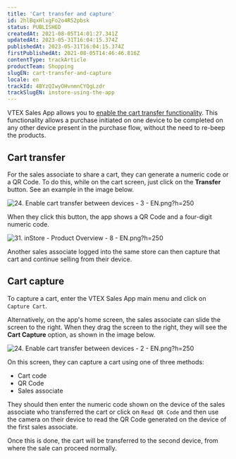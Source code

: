 ```yaml
---
title: 'Cart transfer and capture'
id: 2hlBqxHlxgFo2o4R52pbsk
status: PUBLISHED
createdAt: 2021-08-05T14:01:27.341Z
updatedAt: 2023-05-31T16:04:15.374Z
publishedAt: 2023-05-31T16:04:15.374Z
firstPublishedAt: 2021-08-05T14:46:46.816Z
contentType: trackArticle
productTeam: Shopping
slugEN: cart-transfer-and-capture
locale: en
trackId: 4BYzQIwyOHvnmnCYQgLzdr
trackSlugEN: instore-using-the-app
---
```


VTEX Sales App allows you to [enable the cart transfer functionality](https://help.vtex.com/en/tracks/instore-customizations--1z9kBm12oBPyVNDo1ivVc2/1PqUW2NuQzaVxTJp0lBK0r). This functionality allows a purchase initiated on one device to be completed on any other device present in the purchase flow, without the need to re-beep the products.

## Cart transfer

For the sales associate to share a cart, they can generate a numeric code or a QR Code. To do this, while on the cart screen, just click on the __Transfer__ button. See an example in the image below.

![24. Enable cart transfer between devices - 3 - EN.png?h=250](https://images.ctfassets.net/alneenqid6w5/2X6CjDIIvcp87PEln8076S/8e728587064d10fcd9caae506a6a963c/24._Enable_cart_transfer_between_devices_-_3_-_EN.png_h_250)

When they click this button, the app shows a QR Code and a four-digit numeric code.

![31. inStore - Product Overview - 8 - EN.png?h=250](//images.ctfassets.net/alneenqid6w5/4DIaRH9gE7NVSsFMQINg4x/2531727e3528f275e02919c9939c5c09/31._inStore_-_Product_Overview_-_8_-_EN.png_h_250)

Another sales associate logged into the same store can then capture that cart and continue selling from their device.

## Cart capture

To capture a cart, enter the VTEX Sales App main menu and click on `Capture Cart`. 

Alternatively, on the app's home screen, the sales associate can slide the screen to the right. When they drag the screen to the right, they will see the __Cart Capture__ option, as shown in the image below.

![24. Enable cart transfer between devices - 2 - EN.png?h=250](//images.ctfassets.net/alneenqid6w5/4HFA0E3oefpFShXIpygidj/63c8ce16230f02347fe36420fd578d4d/24._Enable_cart_transfer_between_devices_-_2_-_EN.png_h_250)

On this screen, they can capture a cart using one of three methods:

- Cart code
- QR Code
- Sales associate

They should then enter the numeric code shown on the device of the sales associate who transferred the cart or click on `Read QR Code` and then use the camera on their device to read the QR Code generated on the device of the first sales associate.

Once this is done, the cart will be transferred to the second device, from where the sale can proceed normally.
